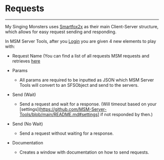# Requests
------
My Singing Monsters uses [Smartfox2x](https://www.smartfoxserver.com/products/sfs2x) as their main Client-Server structure, which allows for easy request sending and responding.

In MSM Server Tools, after you [Login](https://github.com/MSM-Server-Tools/blob/main/README.md#login) you are given 4 new elements to play with:

* Request Name (You can find a list of all requests MSM requests and retrieves [here](https://example.com)

* Params
  * All params are required to be inputted as JSON which MSM Server Tools will convert to an SFSObject and send to the servers.

* Send (Wait)
  * Send a request and wait for a response. (Will timeout based on your [settings](https://github.com/MSM-Server-Tools/blob/main/README.md#settings] if not responded by then.)

* Send (No Wait)
  * Send a request without waiting for a response.

* Documentation
  * Creates a window with documentation on how to send requests.
